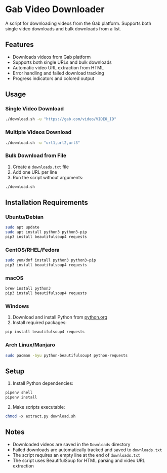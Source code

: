 # Gab Video Downloader

A script for downloading videos from the Gab platform. Supports both single video downloads and bulk downloads from a list.

## Features

- Downloads videos from Gab platform
- Supports both single URLs and bulk downloads
- Automatic video URL extraction from HTML
- Error handling and failed download tracking
- Progress indicators and colored output

## Usage

### Single Video Download
```bash
./download.sh -u "https://gab.com/video/VIDEO_ID"
```

### Multiple Videos Download
```bash
./download.sh -u "url1,url2,url3"
```

### Bulk Download from File
1. Create a `downloads.txt` file
2. Add one URL per line
3. Run the script without arguments:
```bash
./download.sh
```

## Installation Requirements

### Ubuntu/Debian
```bash
sudo apt update
sudo apt install python3 python3-pip
pip3 install beautifulsoup4 requests
```

### CentOS/RHEL/Fedora
```bash
sudo yum/dnf install python3 python3-pip
pip3 install beautifulsoup4 requests
```

### macOS
```bash
brew install python3
pip3 install beautifulsoup4 requests
```

### Windows
1. Download and install Python from [python.org](https://python.org)
2. Install required packages:
```bash
pip install beautifulsoup4 requests
```

### Arch Linux/Manjaro
```bash
sudo pacman -Syu python-beautifulsoup4 python-requests
```

## Setup

1. Install Python dependencies:
```bash
pipenv shell
pipenv install
```

2. Make scripts executable:
```bash
chmod +x extract.py download.sh
```

## Notes

- Downloaded videos are saved in the `Downloads` directory
- Failed downloads are automatically tracked and saved to `downloads.txt`
- The script requires an empty line at the end of `downloads.txt`
- The script uses BeautifulSoup for HTML parsing and video URL extraction